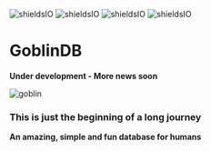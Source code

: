 ![shieldsIO](https://img.shields.io/github/issues/UlisesGascon/GoblinDB.svg)
![shieldsIO](https://img.shields.io/github/release/UlisesGascon/GoblinDB.svg)
![shieldsIO](https://img.shields.io/github/license/UlisesGascon/GoblinDB.svg)
![shieldsIO](https://img.shields.io/david/UlisesGascon/GoblinDB.svg)

# GoblinDB

**Under development - More news soon**

![goblin](http://www.thegoldqueen.com/wp-content/uploads/2015/09/goblin.jpg)

### This is just the beginning of a long journey

**An amazing, simple and fun database for humans**